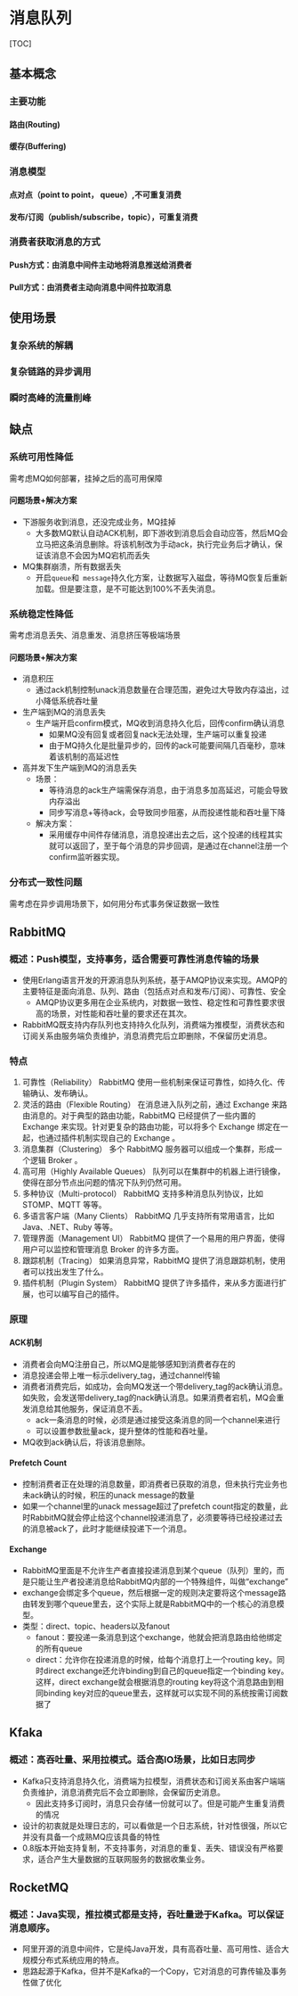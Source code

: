 # 消息队列

[TOC]

## 基本概念

### 主要功能

#### 路由(Routing)

#### 缓存(Buffering)

### 消息模型

#### 点对点（point to point， queue）,不可重复消费

#### 发布/订阅（publish/subscribe，topic），可重复消费

### 消费者获取消息的方式

#### Push方式：由消息中间件主动地将消息推送给消费者

#### Pull方式：由消费者主动向消息中间件拉取消息

## 使用场景

### 复杂系统的解耦

### 复杂链路的异步调用

### 瞬时高峰的流量削峰

## 缺点

### 系统可用性降低

需考虑MQ如何部署，挂掉之后的高可用保障

#### 问题场景+解决方案

* 下游服务收到消息，还没完成业务，MQ挂掉
  * 大多数MQ默认自动ACK机制，即下游收到消息后会自动应答，然后MQ会立马把这条消息删除。将该机制改为手动ack，执行完业务后才确认，保证该消息不会因为MQ宕机而丢失
* MQ集群崩溃，所有数据丢失
  * 开启`queue`和` message`持久化方案，让数据写入磁盘，等待MQ恢复后重新加载。但是要注意，是不可能达到100%不丢失消息。

### 系统稳定性降低

需考虑消息丢失、消息重发、消息挤压等极端场景

#### 问题场景+解决方案

* 消息积压
  * 通过ack机制控制unack消息数量在合理范围，避免过大导致内存溢出，过小降低系统吞吐量
* 生产端到MQ的消息丢失
  * 生产端开启confirm模式，MQ收到消息持久化后，回传confirm确认消息
    * 如果MQ没有回复或者回复nack无法处理，生产端可以重复投递
    * 由于MQ持久化是批量异步的，回传的ack可能要间隔几百毫秒，意味着该机制的高延迟性
* 高并发下生产端到MQ的消息丢失
  * 场景：
    * 等待消息的ack生产端需保存消息，由于消息多加高延迟，可能会导致内存溢出
    * 同步写消息+等待ack，会导致同步阻塞，从而投递性能和吞吐量下降
  * 解决方案：
    * 采用缓存中间件存储消息，消息投递出去之后，这个投递的线程其实就可以返回了，至于每个消息的异步回调，是通过在channel注册一个confirm监听器实现。

### 分布式一致性问题

需考虑在异步调用场景下，如何用分布式事务保证数据一致性

## RabbitMQ

### 概述：Push模型，支持事务，适合需要可靠性消息传输的场景

* 使用Erlang语言开发的开源消息队列系统，基于AMQP协议来实现。AMQP的主要特征是面向消息、队列、路由（包括点对点和发布/订阅）、可靠性、安全
  * AMQP协议更多用在企业系统内，对数据一致性、稳定性和可靠性要求很高的场景，对性能和吞吐量的要求还在其次。
* RabbitMQ既支持内存队列也支持持久化队列，消费端为推模型，消费状态和订阅关系由服务端负责维护，消息消费完后立即删除，不保留历史消息。

### 特点

1. 可靠性（Reliability）
   RabbitMQ 使用一些机制来保证可靠性，如持久化、传输确认、发布确认。
2. 灵活的路由（Flexible Routing）
   在消息进入队列之前，通过 Exchange 来路由消息的。对于典型的路由功能，RabbitMQ 已经提供了一些内置的 Exchange 来实现。针对更复杂的路由功能，可以将多个 Exchange 绑定在一起，也通过插件机制实现自己的 Exchange 。
3. 消息集群（Clustering）
   多个 RabbitMQ 服务器可以组成一个集群，形成一个逻辑 Broker 。
4. 高可用（Highly Available Queues）
   队列可以在集群中的机器上进行镜像，使得在部分节点出问题的情况下队列仍然可用。
5. 多种协议（Multi-protocol）
   RabbitMQ 支持多种消息队列协议，比如 STOMP、MQTT 等等。
6. 多语言客户端（Many Clients）
   RabbitMQ 几乎支持所有常用语言，比如 Java、.NET、Ruby 等等。
7. 管理界面（Management UI）
   RabbitMQ 提供了一个易用的用户界面，使得用户可以监控和管理消息 Broker 的许多方面。
8. 跟踪机制（Tracing）
   如果消息异常，RabbitMQ 提供了消息跟踪机制，使用者可以找出发生了什么。
9. 插件机制（Plugin System）
   RabbitMQ 提供了许多插件，来从多方面进行扩展，也可以编写自己的插件。

### 原理

#### ACK机制

* 消费者会向MQ注册自己，所以MQ是能够感知到消费者存在的
* 消息投递会带上唯一标示delivery_tag，通过channel传输
* 消费者消费完后，如成功，会向MQ发送一个带delivery_tag的ack确认消息。如失败，会发送带delivery_tag的nack确认消息。如果消费者宕机，MQ会重发消息给其他服务，保证消息不丢。
  * ack一条消息的时候，必须是通过接受这条消息的同一个channel来进行
  * 可以设置参数批量ack，提升整体的性能和吞吐量。
* MQ收到ack确认后，将该消息删除。

#### Prefetch Count

* 控制消费者正在处理的消息数量，即消费者已获取的消息，但未执行完业务也未ack确认的时候，积压的unack message的数量
* 如果一个channel里的unack message超过了prefetch count指定的数量，此时RabbitMQ就会停止给这个channel投递消息了，必须要等待已经投递过去的消息被ack了，此时才能继续投递下一个消息。

#### Exchange

* RabbitMQ里面是不允许生产者直接投递消息到某个queue（队列）里的，而是只能让生产者投递消息给RabbitMQ内部的一个特殊组件，叫做“exchange”
* exchange会绑定多个queue，然后根据一定的规则决定要将这个message路由转发到哪个queue里去，这个实际上就是RabbitMQ中的一个核心的消息模型。
* 类型：direct、topic、headers以及fanout
  * fanout：要投递一条消息到这个exchange，他就会把消息路由给他绑定的所有queue
  * direct：允许你在投递消息的时候，给每个消息打上一个routing key。同时direct exchange还允许binding到自己的queue指定一个binding key。这样，direct exchange就会根据消息的routing key将这个消息路由到相同binding key对应的queue里去，这样就可以实现不同的系统按需订阅数据了

## Kfaka

### 概述：高吞吐量、采用拉模式。适合高IO场景，比如日志同步

* Kafka只支持消息持久化，消费端为拉模型，消费状态和订阅关系由客户端端负责维护，消息消费完后不会立即删除，会保留历史消息。
  * 因此支持多订阅时，消息只会存储一份就可以了。但是可能产生重复消费的情况
* 设计的初衷就是处理日志的，可以看做是一个日志系统，针对性很强，所以它并没有具备一个成熟MQ应该具备的特性
* 0.8版本开始支持复制，不支持事务，对消息的重复、丢失、错误没有严格要求，适合产生大量数据的互联网服务的数据收集业务。

### 

## RocketMQ

### 概述：Java实现，推拉模式都是支持，吞吐量逊于Kafka。可以保证消息顺序。

* 阿里开源的消息中间件，它是纯Java开发，具有高吞吐量、高可用性、适合大规模分布式系统应用的特点。
* 思路起源于Kafka，但并不是Kafka的一个Copy，它对消息的可靠传输及事务性做了优化